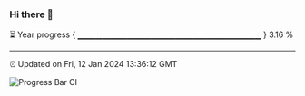 ### Hi there 👋

⏳ Year progress { ▁▁▁▁▁▁▁▁▁▁▁▁▁▁▁▁▁▁▁▁▁▁▁▁▁▁▁▁▁▁ } 3.16 %

---

⏰ Updated on Fri, 12 Jan 2024 13:36:12 GMT

![Progress Bar CI](https://github.com/IshwaranRudhara/GIT-ACTION/workflows/Progress%20Bar%20CI/badge.svg)
